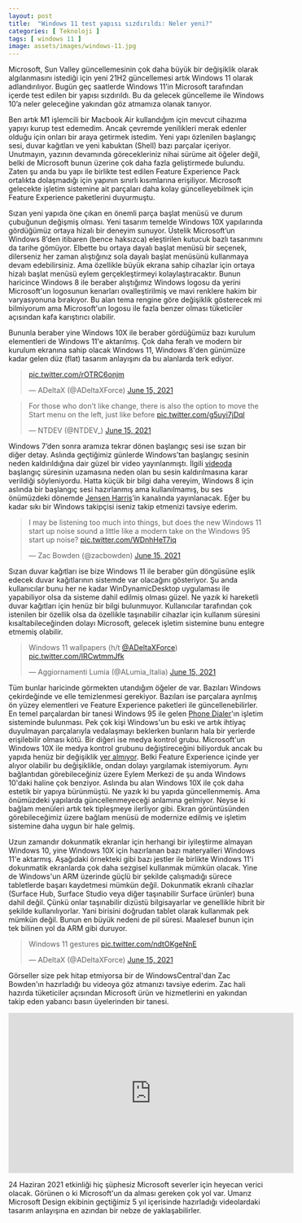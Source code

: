 ```yaml
---
layout: post
title:  "Windows 11 test yapısı sızdırıldı: Neler yeni?"
categories: [ Teknoloji ]
tags: [ windows 11 ]
image: assets/images/windows-11.jpg
---
```

Microsoft, Sun Valley güncellemesinin çok daha büyük bir değişiklik olarak algılanmasını istediği için yeni 21H2 güncellemesi artık Windows 11 olarak adlandırılıyor. Bugün geç saatlerde Windows 11’in Microsoft tarafından içerde test edilen bir yapısı sızdırıldı. Bu da gelecek güncelleme ile Windows 10’a neler geleceğine yakından göz atmamıza olanak tanıyor.

Ben artık M1 işlemcili bir Macbook Air kullandığım için mevcut cihazıma yapıyı kurup test edemedim. Ancak çevremde yenilikleri merak edenler olduğu için onları bir araya getirmek istedim. Yeni yapı özlenilen başlangıç sesi, duvar kağıtları ve yeni kabuktan (Shell) bazı parçalar içeriyor. Unutmayın, yazının devamında görecekleriniz nihai sürüme ait öğeler değil, belki de Microsoft bunun üzerine çok daha fazla geliştirmede bulundu. Zaten şu anda bu yapı ile birlikte test edilen Feature Experience Pack ortalıkta dolaşmadığı için yapının sınırlı kısımlarına erişiliyor. Microsoft gelecekte işletim sistemine ait parçaları daha kolay güncelleyebilmek için Feature Experience paketlerini duyurmuştu.

Sızan yeni yapıda öne çıkan en önemli parça başlat menüsü ve durum çubuğunun değişmiş olması. Yeni tasarım temelde Windows 10X yapılarında gördüğümüz ortaya hizalı bir deneyim sunuyor. Üstelik Microsoft’un Windows 8’den itibaren (bence haksızca) eleştirilen kutucuk bazlı tasarımını da tarihe gömüyor. Elbette bu ortaya dayalı başlat menüsü bir seçenek, dilerseniz her zaman alıştığınız sola dayalı başlat menüsünü kullanmaya devam edebilirsiniz. Ama özellikle büyük ekrana sahip cihazlar için ortaya hizalı başlat menüsü eylem gerçekleştirmeyi kolaylaştıracaktır. Bunun haricince Windows 8 ile beraber alıştığımız Windows logosu da yerini Microsoft'un logosunun kenarları ovalleştirilmiş ve mavi renklere hakim bir varyasyonuna bırakıyor. Bu alan tema rengine göre değişiklik gösterecek mi bilmiyorum ama Microsoft'un logosu ile fazla benzer olması tüketiciler açısından kafa karıştırıcı olabilir.

Bununla beraber yine Windows 10X ile beraber gördüğümüz bazı kurulum elementleri de Windows 11'e aktarılmış. Çok daha ferah ve modern bir kurulum ekranına sahip olacak Windows 11, Windows 8'den günümüze kadar gelen düz (flat) tasarım anlayışını da bu alanlarda terk ediyor.

<blockquote class="twitter-tweet"><p lang="und" dir="ltr"><a href="https://t.co/rOTRC6onjm">pic.twitter.com/rOTRC6onjm</a></p>&mdash; ADeltaX (@ADeltaXForce) <a href="https://twitter.com/ADeltaXForce/status/1404836256144576513?ref_src=twsrc%5Etfw">June 15, 2021</a></blockquote> <script async src="https://platform.twitter.com/widgets.js" charset="utf-8"></script>

<blockquote class="twitter-tweet"><p lang="en" dir="ltr">For those who don&#39;t like change, there is also the option to move the Start menu on the left, just like before <a href="https://t.co/g5uyi7jDql">pic.twitter.com/g5uyi7jDql</a></p>&mdash; NTDEV (@NTDEV_) <a href="https://twitter.com/NTDEV_/status/1404859118310072325?ref_src=twsrc%5Etfw">June 15, 2021</a></blockquote>

Windows 7’den sonra aramıza tekrar dönen başlangıç sesi ise sızan bir diğer detay. Aslında geçtiğimiz günlerde Windows’tan başlangıç sesinin neden kaldırıldığına dair güzel bir video yayınlanmıştı. İlgili [videoda](https://www.youtube.com/watch?v=UWUBjM2LNJU) başlangıç süresinin uzamasına neden olan bu sesin kaldırılmasına karar verildiği söyleniyordu. Hatta küçük bir bilgi daha vereyim, Windows 8 için aslında bir başlangıç sesi hazırlanmış ama kullanılmamış, bu ses önümüzdeki dönemde [Jensen Harris](https://www.youtube.com/channel/UCHfXF8zXa9T2qsrlDR6sV2A)’in kanalında yayınlanacak. Eğer bu kadar sıkı bir Windows takipçisi iseniz takip etmenizi tavsiye ederim.

<blockquote class="twitter-tweet"><p lang="en" dir="ltr">I may be listening too much into things, but does the new Windows 11 start up noise sound a little like a modern take on the Windows 95 start up noise? <a href="https://t.co/WDnhHeT7iq">pic.twitter.com/WDnhHeT7iq</a></p>&mdash; Zac Bowden (@zacbowden) <a href="https://twitter.com/zacbowden/status/1404845332987584525?ref_src=twsrc%5Etfw">June 15, 2021</a></blockquote>

Sızan duvar kağıtları ise bize Windows 11 ile beraber gün döngüsüne eşlik edecek duvar kağıtlarının sistemde var olacağını gösteriyor. Şu anda kullanıcılar bunu her ne kadar WinDynamicDesktop uygulaması ile yapabiliyor olsa da sisteme dahil edilmiş olması güzel. Ne yazık ki hareketli duvar kağıtları için henüz bir bilgi bulunmuyor. Kullanıcılar tarafından çok istenilen bir özellik olsa da özellikle taşınabilir cihazlar için kullanım süresini kısaltabileceğinden dolayı Microsoft, gelecek işletim sistemine bunu entegre etmemiş olabilir.

<blockquote class="twitter-tweet"><p lang="en" dir="ltr">Windows 11 wallpapers (h/t <a href="https://twitter.com/ADeltaXForce?ref_src=twsrc%5Etfw">@ADeltaXForce</a>) <a href="https://t.co/IRCwtmmJfk">pic.twitter.com/IRCwtmmJfk</a></p>&mdash; Aggiornamenti Lumia (@ALumia_Italia) <a href="https://twitter.com/ALumia_Italia/status/1404839274500050946?ref_src=twsrc%5Etfw">June 15, 2021</a></blockquote>

Tüm bunlar haricinde görmekten utandığım öğeler de var. Bazıları Windows çekirdeğinde ve elle temizlenmesi gerekiyor. Bazıları ise parçalara ayrılmış ön yüzey elementleri ve Feature Experience paketleri ile güncellenebilirler. En temel parçalardan bir tanesi Windows 95 ile gelen [Phone Dialer](https://twitter.com/HTFCirno2000/status/1404858725173809154)'ın işletim sisteminde bulunması. Pek çok kişi Windows'un bu eski ve artık ihtiyaç duyulmayan parçalarıyla vedalaşmayı beklerken bunların hala bir yerlerde erişilebilir olması kötü. Bir diğeri ise medya kontrol grubu. Microsoft'un Windows 10X ile medya kontrol grubunu değiştireceğini biliyorduk ancak bu yapıda henüz bir değişiklik [yer almıyor](https://twitter.com/ADeltaXForce/status/1404854680434491403). Belki Feature Experience içinde yer alıyor olabilir bu değişiklikle, ondan dolayı yargılamak istemiyorum. Aynı bağlantıdan görebileceğiniz üzere Eylem Merkezi de şu anda Windows 10'daki haline çok benziyor. Aslında bu alan Windows 10X ile çok daha estetik bir yapıya bürünmüştü. Ne yazık ki bu yapıda güncellenmemiş. Ama önümüzdeki yapılarda güncellenmeyeceği anlamına gelmiyor. Neyse ki bağlam menüleri artık tek tipleşmeye ilerliyor gibi. Ekran görüntüsünden görebileceğimiz üzere bağlam menüsü de modernize edilmiş ve işletim sistemine daha uygun bir hale gelmiş.

Uzun zamandır dokunmatik ekranlar için herhangi bir iyileştirme almayan Windows 10, yine Windows 10X için hazırlanan bazı materyalleri Windows 11'e aktarmış. Aşağıdaki örnekteki gibi bazı jestler ile birlikte Windows 11'i dokunmatik ekranlarda çok daha sezgisel kullanmak mümkün olacak. Yine de Windows'un ARM üzerinde güçlü bir şekilde çalışmadığı sürece tabletlerde başarı kaydetmesi mümkün değil. Dokunmatik ekranlı cihazlar (Surface Hub, Surface Studio veya diğer taşınabilir Surface ürünler) buna dahil değil. Çünkü onlar taşınabilir dizüstü bilgisayarlar ve genellikle hibrit bir şekilde kullanılıyorlar. Yani birisini doğrudan tablet olarak kullanmak pek mümkün değil. Bunun en büyük nedeni de pil süresi. Maalesef bunun için tek bilinen yol da ARM gibi duruyor.

<blockquote class="twitter-tweet"><p lang="en" dir="ltr">Windows 11 gestures <a href="https://t.co/ndtOKgeNnE">pic.twitter.com/ndtOKgeNnE</a></p>&mdash; ADeltaX (@ADeltaXForce) <a href="https://twitter.com/ADeltaXForce/status/1404873173569507330?ref_src=twsrc%5Etfw">June 15, 2021</a></blockquote>

Görseller size pek hitap etmiyorsa bir de WindowsCentral'dan Zac Bowden'ın hazırladığı bu videoya göz atmanızı tavsiye ederim. Zac hali hazırda tüketiciler açısından Microsoft ürün ve hizmetlerini en yakından takip eden yabancı basın üyelerinden bir tanesi.

<iframe width="560" height="315" src="https://www.youtube-nocookie.com/embed/VMHgM_hTzlw" title="YouTube video player" frameborder="0" allow="accelerometer; autoplay; clipboard-write; encrypted-media; gyroscope; picture-in-picture" allowfullscreen></iframe>
  
24 Haziran 2021 etkinliği hiç şüphesiz Microsoft severler için heyecan verici olacak. Görünen o ki Microsoft'un da alması gereken çok yol var. Umarız Microsoft Design ekibinin geçtiğimiz 5 yıl içerisinde hazırladığı videolardaki tasarım anlayışına en azından bir nebze de yaklaşabilirler.
